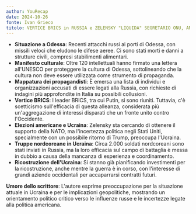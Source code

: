 ```yaml
---
author: YouRecap
date: 2024-10-26
fonte: Ivan Grieco
titolo: VERTICE BRICS in RUSSIA e ZELENSKY "LIQUIDA" SEGRETARIO ONU, ANALISI con A. ZAFESOVA e U. POLETTI
---
```


- **Situazione a Odessa**: Recenti attacchi russi ai porti di Odessa, con missili veloci che eludono le difese aeree. Ci sono stati morti e danni a strutture civili, compresi stabilimenti alimentari.
- **Manifesto culturale**: Oltre 120 intellettuali hanno firmato una lettera all'UNESCO per proteggere la cultura di Odessa, sottolineando che la cultura non deve essere utilizzata come strumento di propaganda.
- **Mappatura dei propagandisti**: È emersa una lista di individui e organizzazioni accusati di essere legati alla Russia, con richieste di indagini più approfondite in Italia su possibili collusioni.
- **Vertice BRICS**: I leader BRICS, tra cui Putin, si sono riuniti. Tuttavia, c'è scetticismo sull'efficacia di questa alleanza, considerata più un'aggregazione di interessi disparati che un fronte unito contro l'Occidente.
- **Elezioni americane e Ucraina**: Zelensky sta cercando di ottenere il supporto della NATO, ma l'incertezza politica negli Stati Uniti, specialmente con un possibile ritorno di Trump, preoccupa l'Ucraina.
- **Truppe nordcoreane in Ucraina**: Circa 2.000 soldati nordcoreani sono stati inviati in Russia, ma la loro efficacia sul campo di battaglia è messa in dubbio a causa della mancanza di esperienza e coordinamento.
- **Ricostruzione dell'Ucraina**: Si stanno già pianificando investimenti per la ricostruzione, anche mentre la guerra è in corso, con l'interesse di grandi aziende occidentali per accaparrarsi contratti futuri.

**Umore dello scrittore**: L'autore esprime preoccupazione per la situazione attuale in Ucraina e per le implicazioni geopolitiche, mostrando un orientamento politico critico verso le influenze russe e le incertezze legate alla politica americana.
